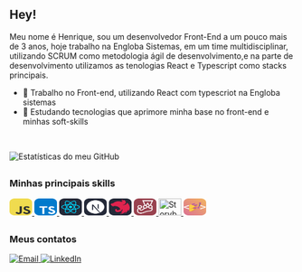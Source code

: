## Hey!

Meu nome é Henrique, sou um desenvolvedor Front-End a um pouco mais de 3 anos, hoje trabalho na Engloba Sistemas, em um time multidisciplinar, utilizando SCRUM como metodologia ágil de desenvolvimento,e na parte de desenvolvimento utilizamos as tenologias React e Typescript como stacks principais.

- 🔭 Trabalho no Front-end, utilizando React com typescriot na Engloba sistemas
- 🌱 Estudando tecnologias que aprimore minha base no front-end e minhas soft-skills

<br/>

 ![Estatísticas do meu GitHub](https://github-readme-stats.vercel.app/api?username=Henrique0498&show_icons=true&theme=github_dark)

##
### Minhas principais skills
<div>
  <a href="https://developer.mozilla.org/pt-BR/docs/Web/JavaScript">
    <img height="30" width="40" src="https://github.com/tandpfun/skill-icons/blob/main/icons/JavaScript.svg" title="Javascript" />
  </a>
  <a href="https://www.typescriptlang.org/pt/">
    <img height="30" width="40" src="https://github.com/tandpfun/skill-icons/blob/main/icons/TypeScript.svg" title="Typescript" />
  </a>
  <a href="https://pt-br.reactjs.org/">
    <img height="30" width="40" src="https://github.com/tandpfun/skill-icons/blob/main/icons/React-Dark.svg" title="React" />
  </a>
  <a href="https://nextjs.org/">
    <img height="30" width="40" src="https://github.com/tandpfun/skill-icons/blob/main/icons/NextJS-Dark.svg" title="NextJS" />
  </a>
  <a href="https://docs.nestjs.com/">
    <img height="30" width="40" src="https://github.com/tandpfun/skill-icons/blob/main/icons/NestJS-Dark.svg" title="NestJS" />
  </a>
  <a href="https://jestjs.io/pt-BR/">
    <img height="30" width="40" src="https://github.com/tandpfun/skill-icons/blob/main/icons/Jest.svg" title="Jest" />
  </a>
  <a href="https://storybook.js.org/docs/react/why-storybook">
    <img height="30" width="40" src="https://cdn.jsdelivr.net/gh/devicons/devicon/icons/storybook/storybook-original.svg" title="Storybook" />
  </a>
  <a href="https://styled-components.com/">
    <img height="30" width="40" src="https://github.com/tandpfun/skill-icons/blob/main/icons/StyledComponents.svg" title="styled-components" />
  </a>
</div>

##
### Meus contatos
<div> 
  <a href="mailto:h.lopes.silva2015@gmail.com"><img src="https://img.shields.io/badge/-Gmail-%23333?style=for-the-badge&logo=gmail&logoColor=white" target="_blank" title="Email" />
  <a href="https://www.linkedin.com/in/henrique-ls/" target="_blank"><img src="https://img.shields.io/badge/-LinkedIn-%230077B5?style=for-the-badge&logo=linkedin&logoColor=white" target="_blank" title="LinkedIn"/> 
  
</div>

